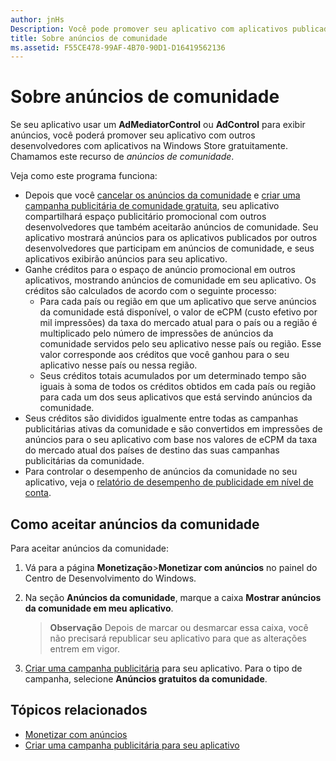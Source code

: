 ```yaml
---
author: jnHs
Description: Você pode promover seu aplicativo com aplicativos publicados por outros desenvolvedores. Chamamos este recurso de anúncios de comunidade.
title: Sobre anúncios de comunidade
ms.assetid: F55CE478-99AF-4B70-90D1-D16419562136
---
```


# Sobre anúncios de comunidade

Se seu aplicativo usar um **AdMediatorControl** ou **AdControl** para exibir anúncios, você poderá promover seu aplicativo com outros desenvolvedores com aplicativos na Windows Store gratuitamente. Chamamos este recurso de *anúncios de comunidade*.  

Veja como este programa funciona:

* Depois que você [cancelar os anúncios da comunidade](#how-to-opt-in-to-community-ads) e [criar uma campanha publicitária de comunidade gratuita](create-an-ad-campaign-for-your-app.md), seu aplicativo compartilhará espaço publicitário promocional com outros desenvolvedores que também aceitarão anúncios de comunidade. Seu aplicativo mostrará anúncios para os aplicativos publicados por outros desenvolvedores que participam em anúncios de comunidade, e seus aplicativos exibirão anúncios para seu aplicativo.
* Ganhe créditos para o espaço de anúncio promocional em outros aplicativos, mostrando anúncios de comunidade em seu aplicativo. Os créditos são calculados de acordo com o seguinte processo:
  * Para cada país ou região em que um aplicativo que serve anúncios da comunidade está disponível, o valor de eCPM (custo efetivo por mil impressões) da taxa do mercado atual para o país ou a região é multiplicado pelo número de impressões de anúncios da comunidade servidos pelo seu aplicativo nesse país ou região. Esse valor corresponde aos créditos que você ganhou para o seu aplicativo nesse país ou nessa região.
  * Seus créditos totais acumulados por um determinado tempo são iguais à soma de todos os créditos obtidos em cada país ou região para cada um dos seus aplicativos que está servindo anúncios da comunidade.
* Seus créditos são divididos igualmente entre todas as campanhas publicitárias ativas da comunidade e são convertidos em impressões de anúncios para o seu aplicativo com base nos valores de eCPM da taxa do mercado atual dos países de destino das suas campanhas publicitárias da comunidade.
* Para controlar o desempenho de anúncios da comunidade no seu aplicativo, veja o [relatório de desempenho de publicidade em nível de conta](advertising-performance-report.md#account-level-advertising-performance-report).

## Como aceitar anúncios da comunidade

Para aceitar anúncios da comunidade:

1. Vá para a página **Monetização**&gt;**Monetizar com anúncios** no painel do Centro de Desenvolvimento do Windows.
2. Na seção **Anúncios da comunidade**, marque a caixa **Mostrar anúncios da comunidade em meu aplicativo**.
   > **Observação**  Depois de marcar ou desmarcar essa caixa, você não precisará republicar seu aplicativo para que as alterações entrem em vigor.

3. [Criar uma campanha publicitária](create-an-ad-campaign-for-your-app.md) para seu aplicativo. Para o tipo de campanha, selecione **Anúncios gratuitos da comunidade**.


## Tópicos relacionados

* [Monetizar com anúncios](monetize-with-ads.md)
* [Criar uma campanha publicitária para seu aplicativo](create-an-ad-campaign-for-your-app.md)


<!--HONumber=May16_HO2-->


